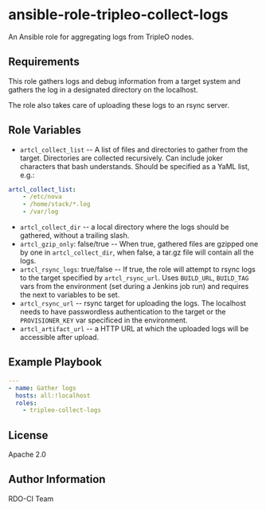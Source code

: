 ansible-role-tripleo-collect-logs
=================================

An Ansible role for aggregating logs from TripleO nodes.

Requirements
------------

This role gathers logs and debug information from a target system and
gathers the log in a designated directory on the localhost.

The role also takes care of uploading these logs to an rsync server.

Role Variables
--------------

* `artcl_collect_list` -- A list of files and directories to gather from
  the target. Directories are collected recursively. Can include joker
  characters that bash understands. Should be specified as a YaML list,
  e.g.:

```yaml
artcl_collect_list:
    - /etc/nova
    - /home/stack/*.log
    - /var/log
```

* `artcl_collect_dir` -- a local directory where the logs should be
  gathered, without a trailing slash.
* `artcl_gzip_only`: false/true  -- When true, gathered files are gzipped one by
  one in `artcl_collect_dir`, when false, a tar.gz file will contain all the
  logs.
* `artcl_rsync_logs`: true/false -- If true, the role will attempt to rsync logs
  to the target specified by `artcl_rsync_url`. Uses `BUILD_URL`, `BUILD_TAG`
  vars from the environment (set during a Jenkins job run) and requires the
  next to variables to be set.
* `artcl_rsync_url` -- rsync target for uploading the logs. The localhost
  needs to have passwordless authentication to the target or the
  `PROVISIONER_KEY` var specificed in the environment.
* `artcl_artifact_url` -- a HTTP URL at which the uploaded logs will be
  accessible after upload.

Example Playbook
----------------

```yaml
---
- name: Gather logs
  hosts: all:!localhost
  roles:
    - tripleo-collect-logs
```

License
-------

Apache 2.0

Author Information
------------------

RDO-CI Team
